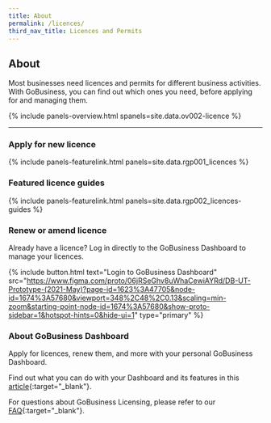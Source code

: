 ```yaml
---
title: About
permalink: /licences/
third_nav_title: Licences and Permits
---
```


## About

Most businesses need licences and permits for different business activities. With GoBusiness, you can find out which ones you need, before applying for and managing them.

{% include panels-overview.html spanels=site.data.ov002-licence %}

----

<a name="1-anchor"></a>

### Apply for new licence

{% include panels-featurelink.html panels=site.data.rgp001_licences %}

### Featured licence guides

{% include panels-featurelink.html panels=site.data.rgp002_licences-guides %}

<a name="2-anchor"></a>

### Renew or amend licence

Already have a licence? Log in directly to the GoBusiness Dashboard to manage your licences.

{% include button.html text="Login to GoBusiness Dashboard" src="https://www.figma.com/proto/06jRSeGhv8uWhaCewiAYRd/DB-UT-Prototype-(2021-May)?page-id=1623%3A47705&node-id=1674%3A57680&viewport=348%2C48%2C0.13&scaling=min-zoom&starting-point-node-id=1674%3A57680&show-proto-sidebar=1&hotspot-hints=0&hide-ui=1" type="primary" %}

### About GoBusiness Dashboard

Apply for licences, renew them, and more with your personal GoBusiness Dashboard.

Find out what you can do with your Dashboard and its features in this [article](/news-and-updates/updates/eAdviser-for-events){:target="_blank"}.

For questions about GoBusiness Licensing, please refer to our [FAQ](/licensing-faqs/){:target="_blank"}.

<script src="/jquery/jquery.min.js"></script>
<script src="/jquery/bp-menu-new-tab.js"></script>
